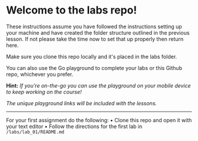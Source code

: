 # Welcome to the labs repo!

These instructions assume you have followed the instructions setting up your machine and have created the folder structure outlined in the previous lesson. If not please take the time now to set that up properly then return here.

Make sure you clone this repo locally and it's placed in the labs folder.

You can also use the Go playground to complete your labs or this Github repo,
whichever you prefer.

**Hint:** _If you're on-the-go you can use the playground on your mobile device to keep
working on the course!_

_The unique playground links will be included with the lessons._

---

For your first assignment do the following:
• Clone this repo and open it with your text editor
• Follow the directions for the first lab in `/labs/lab_01/README.md`
